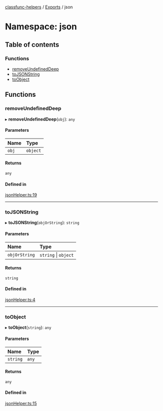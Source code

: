 [classfunc-helpers](../README.md) / [Exports](../modules.md) / json

# Namespace: json

## Table of contents

### Functions

- [removeUndefinedDeep](json.md#removeundefineddeep)
- [toJSONString](json.md#tojsonstring)
- [toObject](json.md#toobject)

## Functions

### removeUndefinedDeep

▸ **removeUndefinedDeep**(`obj`): `any`

#### Parameters

| Name | Type |
| :------ | :------ |
| `obj` | `object` |

#### Returns

`any`

#### Defined in

[jsonHelper.ts:19](https://github.com/ClassFunc/classfunc-helpers/blob/5933d9f/src/jsonHelper.ts#L19)

___

### toJSONString

▸ **toJSONString**(`objOrString`): `string`

#### Parameters

| Name | Type |
| :------ | :------ |
| `objOrString` | `string` \| `object` |

#### Returns

`string`

#### Defined in

[jsonHelper.ts:4](https://github.com/ClassFunc/classfunc-helpers/blob/5933d9f/src/jsonHelper.ts#L4)

___

### toObject

▸ **toObject**(`string`): `any`

#### Parameters

| Name | Type |
| :------ | :------ |
| `string` | `any` |

#### Returns

`any`

#### Defined in

[jsonHelper.ts:15](https://github.com/ClassFunc/classfunc-helpers/blob/5933d9f/src/jsonHelper.ts#L15)
